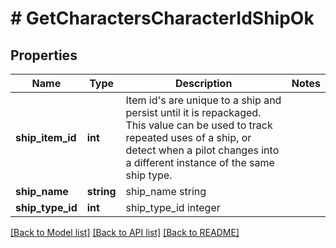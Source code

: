 # # GetCharactersCharacterIdShipOk

## Properties

Name | Type | Description | Notes
------------ | ------------- | ------------- | -------------
**ship_item_id** | **int** | Item id&#39;s are unique to a ship and persist until it is repackaged. This value can be used to track repeated uses of a ship, or detect when a pilot changes into a different instance of the same ship type. |
**ship_name** | **string** | ship_name string |
**ship_type_id** | **int** | ship_type_id integer |

[[Back to Model list]](../../README.md#models) [[Back to API list]](../../README.md#endpoints) [[Back to README]](../../README.md)
